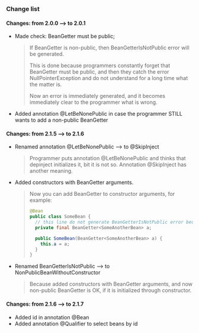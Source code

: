 
### Change list

#### Changes: from 2.0.0 ⟶ to 2.0.1

 - Made check: BeanGetter must be public;
   > If BeanGetter is non-public, then BeanGetterIsNotPublic error will be generated.
   >
   > This is done because programmers constantly forget that BeanGetter must be public, and then they catch
   > the error NullPointerException and do not understand for a long time what the matter is.
   >
   > Now an error is immediately generated, and it becomes immediately clear to the programmer what is wrong.

 - Added annotation @LetBeNonePublic in case the programmer STILL wants to add a non-public BeanGetter

#### Changes: from 2.1.5 ⟶ to 2.1.6
 - Renamed annotation @LetBeNonePublic ⟶ to @SkipInject
   > Programmer puts annotation @LetBeNonePublic and thinks that depinject initializes it, bit it is not so.
   > Annotation @SkipInject has another meaning.
 
 - Added constructors with BeanGetter arguments.
   > Now you can add BeanGetter to constructor arguments, for example:
   > ```java
   > @Bean
   > public class SomeBean {
   >   // this line do not generate BeanGetterIsNotPublic error because constructor contains such type
   >   private final BeanGetter<SomeAnotherBean> a;
   >
   >   public SomeBean(BeanGetter<SomeAnotherBean> a) {
   >     this.a = a;
   >   }
   > }
   > ```

 - Renamed BeanGetterIsNotPublic ⟶ to NonPublicBeanWithoutConstructor
   > Because added constructors with BeanGetter arguments, and now non-public BeanGetter is OK, if it is
   > initialized through constructor.

#### Changes: from 2.1.6 ⟶ to 2.1.7
  - Added id in annotation @Bean
  - Added annotation @Qualifier to select beans by id
